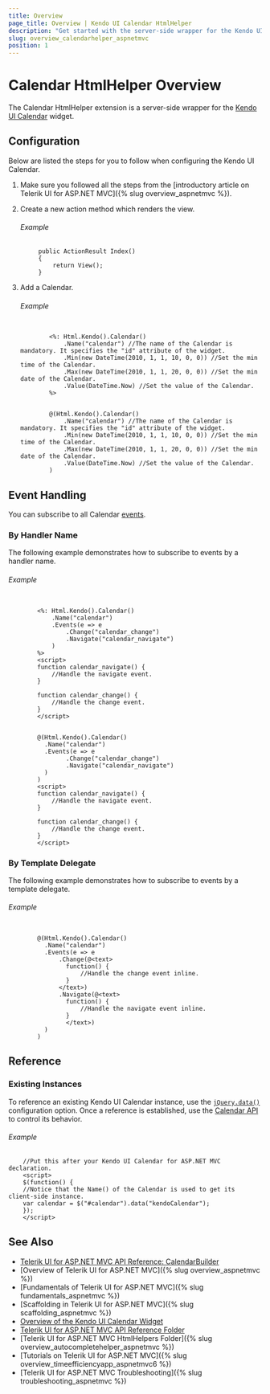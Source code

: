 ```yaml
---
title: Overview
page_title: Overview | Kendo UI Calendar HtmlHelper
description: "Get started with the server-side wrapper for the Kendo UI Calendar widget for ASP.NET MVC."
slug: overview_calendarhelper_aspnetmvc
position: 1
---
```


# Calendar HtmlHelper Overview

The Calendar HtmlHelper extension is a server-side wrapper for the [Kendo UI Calendar](https://demos.telerik.com/kendo-ui/calendar/index) widget.

## Configuration

Below are listed the steps for you to follow when configuring the Kendo UI Calendar.

1. Make sure you followed all the steps from the [introductory article on Telerik UI for ASP.NET MVC]({% slug overview_aspnetmvc %}).

1. Create a new action method which renders the view.

    ###### Example

            public ActionResult Index()
            {
                return View();
            }

1. Add a Calendar.

    ###### Example

    ```tab-ASPX

            <%: Html.Kendo().Calendar()
                .Name("calendar") //The name of the Calendar is mandatory. It specifies the "id" attribute of the widget.
                .Min(new DateTime(2010, 1, 1, 10, 0, 0)) //Set the min time of the Calendar.
                .Max(new DateTime(2010, 1, 1, 20, 0, 0)) //Set the min date of the Calendar.
                .Value(DateTime.Now) //Set the value of the Calendar.
            %>
    ```
    ```tab-Razor

            @(Html.Kendo().Calendar()
                .Name("calendar") //The name of the Calendar is mandatory. It specifies the "id" attribute of the widget.
                .Min(new DateTime(2010, 1, 1, 10, 0, 0)) //Set the min time of the Calendar.
                .Max(new DateTime(2010, 1, 1, 20, 0, 0)) //Set the min date of the Calendar.
                .Value(DateTime.Now) //Set the value of the Calendar.
            )
    ```

## Event Handling

You can subscribe to all Calendar [events](http://docs.telerik.com/kendo-ui/api/javascript/ui/calendar#events).

### By Handler Name

The following example demonstrates how to subscribe to events by a handler name.

###### Example

```tab-ASPX

        <%: Html.Kendo().Calendar()
            .Name("calendar")
            .Events(e => e
                .Change("calendar_change")
                .Navigate("calendar_navigate")
            )
        %>
        <script>
        function calendar_navigate() {
            //Handle the navigate event.
        }

        function calendar_change() {
            //Handle the change event.
        }
        </script>
```
```tab-Razor

        @(Html.Kendo().Calendar()
          .Name("calendar")
          .Events(e => e
                .Change("calendar_change")
                .Navigate("calendar_navigate")
          )
        )
        <script>
        function calendar_navigate() {
            //Handle the navigate event.
        }

        function calendar_change() {
            //Handle the change event.
        }
        </script>
```

### By Template Delegate

The following example demonstrates how to subscribe to events by a template delegate.

###### Example

```tab-Razor

        @(Html.Kendo().Calendar()
          .Name("calendar")
          .Events(e => e
              .Change(@<text>
                function() {
                    //Handle the change event inline.
                }
              </text>)
              .Navigate(@<text>
                function() {
                    //Handle the navigate event inline.
                }
                </text>)
          )
        )
```

## Reference

### Existing Instances

To reference an existing Kendo UI Calendar instance, use the [`jQuery.data()`](http://api.jquery.com/jQuery.data/) configuration option. Once a reference is established, use the [Calendar API](http://docs.telerik.com/kendo-ui/api/javascript/ui/calendar#methods) to control its behavior.

###### Example

        //Put this after your Kendo UI Calendar for ASP.NET MVC declaration.
        <script>
        $(function() {
        //Notice that the Name() of the Calendar is used to get its client-side instance.
        var calendar = $("#calendar").data("kendoCalendar");
        });
        </script>

## See Also

* [Telerik UI for ASP.NET MVC API Reference: CalendarBuilder](http://docs.telerik.com/aspnet-mvc/api/Kendo.Mvc.UI.Fluent/CalendarBuilder)
* [Overview of Telerik UI for ASP.NET MVC]({% slug overview_aspnetmvc %})
* [Fundamentals of Telerik UI for ASP.NET MVC]({% slug fundamentals_aspnetmvc %})
* [Scaffolding in Telerik UI for ASP.NET MVC]({% slug scaffolding_aspnetmvc %})
* [Overview of the Kendo UI Calendar Widget](http://docs.telerik.com/kendo-ui/controls/scheduling/calendar/overview)
* [Telerik UI for ASP.NET MVC API Reference Folder](http://docs.telerik.com/aspnet-mvc/api/Kendo.Mvc/AggregateFunction)
* [Telerik UI for ASP.NET MVC HtmlHelpers Folder]({% slug overview_autocompletehelper_aspnetmvc %})
* [Tutorials on Telerik UI for ASP.NET MVC]({% slug overview_timeefficiencyapp_aspnetmvc6 %})
* [Telerik UI for ASP.NET MVC Troubleshooting]({% slug troubleshooting_aspnetmvc %})
